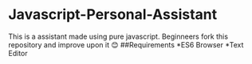 # Javascript-Personal-Assistant
This is a assistant made using pure javascript. Beginneers fork this repository and improve upon it :blush:
##Requirements
*ES6 Browser
*Text Editor

